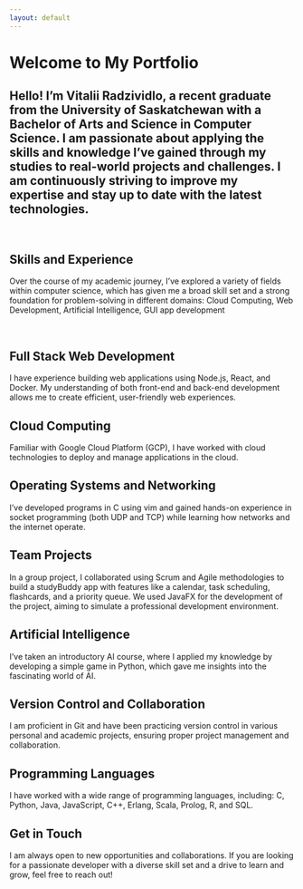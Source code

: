 ```yaml
---
layout: default
---
```


<h1> Welcome to My Portfolio </h1>

<h2> Hello! I’m Vitalii Radzividlo, a recent graduate from the University of Saskatchewan with a Bachelor of Arts and Science in Computer Science. I am passionate about applying the skills and knowledge I’ve gained through my studies to real-world projects and challenges. I am continuously striving to improve my expertise and stay up to date with the latest technologies.
</h2>

<br>

<h2> Skills and Experience </h2>

Over the course of my academic journey, I’ve explored a variety of fields within computer science, which has given me a broad skill set and a strong foundation for problem-solving in different domains: Cloud Computing, Web Development, Artificial Intelligence, GUI app development

<br>

<h2> Full Stack Web Development </h2>
I have experience building web applications using Node.js, React, and Docker. My understanding of both front-end and back-end development allows me to create efficient, user-friendly web experiences.

<br>
<h2> Cloud Computing </h2>
Familiar with Google Cloud Platform (GCP), I have worked with cloud technologies to deploy and manage applications in the cloud.

<br>
<h2> Operating Systems and Networking </h2>
I’ve developed programs in C using vim and gained hands-on experience in socket programming (both UDP and TCP) while learning how networks and the internet operate.

<br>
<h2> Team Projects </h2>
In a group project, I collaborated using Scrum and Agile methodologies to build a studyBuddy app with features like a calendar, task scheduling, flashcards, and a priority queue. We used JavaFX for the development of the project, aiming to simulate a professional development environment.

<br>
<h2> Artificial Intelligence </h2>
I’ve taken an introductory AI course, where I applied my knowledge by developing a simple game in Python, which gave me insights into the fascinating world of AI.

<br>
<h2> Version Control and Collaboration </h2>
I am proficient in Git and have been practicing version control in various personal and academic projects, ensuring proper project management and collaboration.

<br>
<h2> Programming Languages </h2>
I have worked with a wide range of programming languages, including:
C, Python, Java, JavaScript, C++, Erlang, Scala, Prolog, R, and SQL.

<br>
<h2> Get in Touch </h2>
I am always open to new opportunities and collaborations. If you are looking for a passionate developer with a diverse skill set and a drive to learn and grow, feel free to reach out!
